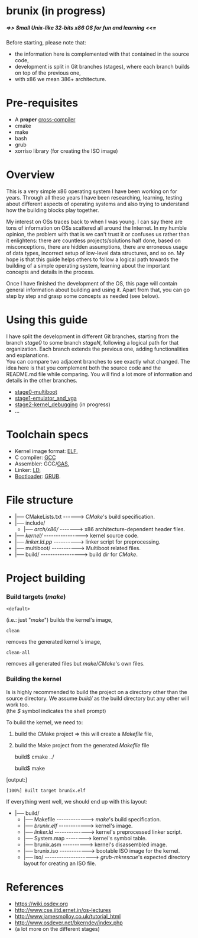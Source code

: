 # brunix (in progress)
##### =>> Small Unix-like 32-bits x86 OS for fun and learning <<=

Before starting, please note that:
* the information here is complemented with that contained in the source code,
* development is split in Git branches (stages), where each branch builds on top of the previous one,
* with x86 we mean 386+ architecture.


# Pre-requisites
* A <b>proper</b> [cross-compiler](http://wiki.osdev.org/GCC_Cross-Compiler)
* cmake
* make
* bash
* grub
* xorriso library (for creating the ISO image)


# Overview

This is a very simple x86 operating system I have been working on for years. 
Through all these years I have been researching, learning, testing about different aspects of operating systems and also
trying to understand how the building blocks play together.

My interest on OSs traces back to when I was young. I can say there are tons of information on OSs scattered
all around the Internet. In my humble opinion, the problem with that is we can't trust it or confuses us 
rather than it enlightens: there are countless 
projects/solutions half done, based on misconceptions, there are hidden assumptions, there are erroneous 
usage of data types, incorrect setup of low-level data structures, and so on. 
My hope is that this guide helps others to follow a logical path towards the building of a simple operating system,
learning about the important concepts and details in the process.

Once I have finished the development of the OS, this page will contain general information about building and using it.
Apart from that, you can go step by step and grasp some concepts as needed (see below).


# Using this guide

I have split the development in different Git branches, starting from the branch *stage0* to some branch *stageN*, following
a logical path for that organization.
Each branch extends the previous one, adding functionalities and explanations. \
You can compare two adjacent branches to see exactly what changed. The idea here is that you complement both the source code and the README.md file while comparing. You will find a lot more of information and details in the other branches.

* [stage0-multiboot](https://github.com/bruno-masci/brunix/tree/stage0-multiboot)
* [stage1-emulator_and_vga](https://github.com/bruno-masci/brunix/tree/stage0-emulator_and_vga)
* [stage2-kernel_debugging]() (in progress)
* ...


# Toolchain specs
 * Kernel image format: [ELF](http://wiki.osdev.org/ELF),
 * C compiler: [GCC](http://wiki.osdev.org/GCC)
 * Assembler: GCC/[GAS](http://wiki.osdev.org/GAS),
 * Linker: [LD](http://wiki.osdev.org/LD),
 * [Bootloader](https://wiki.osdev.org/Bootloader): [GRUB](https://wiki.osdev.org/GRUB).


# File structure

 * |── CMakeLists.txt ------> *CMake*'s build specification.
 * |── include/
   * |── *arch/x86/* -------> x86 architecture-dependent header files.
 * |── *kernel/* ----------------> kernel source code.
 * |── *linker.ld.pp* ----------> linker script for preprocessing.
 * |── multiboot/ -----------> Multiboot related files.
 * |── build/ -----------------> build dir for *CMake*.


# Project building

### Build targets (*make*)

	<default>
(i.e.: just "*make*") builds the kernel's image,

	clean
removes the generated kernel's image,

	clean-all
removes all generated files but *make*/*CMake*'s own files.

### Building the kernel
Is is highly recommended to build the project on a directory other than the source directory. We assume *build/* as the build directory but any other will work too.\
(the *$* symbol indicates the shell prompt)

To build the kernel, we need to:
1. build the CMake project => this will create a *Makefile* file,
2. build the Make project from the generated *Makefile* file


	build$ cmake ../

	build$ make

[output:]

    [100%] Built target brunix.elf
    
If everything went well, we should end up with this layout:

 * |── build/ 
   * |── Makefile -------------> *make*'s build specification.
   * |── *brunix.elf* ------------> kernel's image.
   * |── *linker.ld* --------------> kernel's preprocessed linker script.
   * |── System.map --------> kernel's symbol table. 
   * |── brunix.asm ----------> kernel's disassembled image.
   * |── brunix.iso ------------> bootable ISO image for the kernel.
   * |── iso/ --------------------> *grub-mkrescue*'s expected directory layout for creating an ISO file.



# References

* https://wiki.osdev.org
* http://www.cse.iitd.ernet.in/os-lectures
* http://www.jamesmolloy.co.uk/tutorial_html
* http://www.osdever.net/bkerndev/index.php
* (a lot more on the different stages)